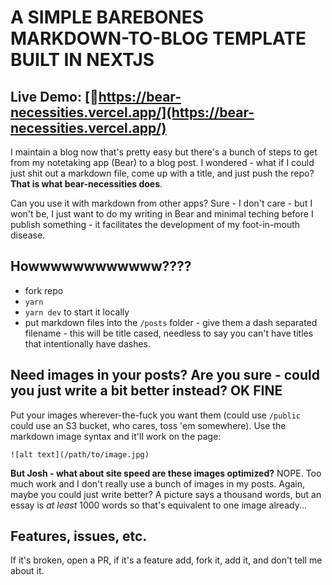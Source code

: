 # A SIMPLE BAREBONES MARKDOWN-TO-BLOG TEMPLATE BUILT IN NEXTJS

## Live Demo: [🔗https://bear-necessities.vercel.app/](https://bear-necessities.vercel.app/)

I maintain a blog now that's pretty easy but there's a bunch of steps to get from my notetaking app (Bear) to a blog post. I wondered - what if I could just shit out a markdown file, come up with a title, and just push the repo? **That is what bear-necessities does**.

Can you use it with markdown from other apps? Sure - I don't care - but I won't be, I just want to do my writing in Bear and minimal teching before I publish something - it facilitates the development of my foot-in-mouth disease.

## Howwwwwwwwwwww????

- fork repo
- `yarn`
- `yarn dev` to start it locally
- put markdown files into the `/posts` folder - give them a dash separated filename - this will be title cased, needless to say you can't have titles that intentionally have dashes.

## Need images in your posts? Are you sure - could you just write a bit better instead? OK FINE

Put your images wherever-the-fuck you want them (could use `/public` could use an S3 bucket, who cares, toss 'em somewhere). Use the markdown image syntax and it'll work on the page:

```
![alt text](/path/to/image.jpg)
```

**But Josh - what about site speed are these images optimized?** NOPE. Too much work and I don't really use a bunch of images in my posts. Again, maybe you could just write better? A picture says a thousand words, but an essay is _at least_ 1000 words so that's equivalent to one image already...

## Features, issues, etc.

If it's broken, open a PR, if it's a feature add, fork it, add it, and don't tell me about it.
